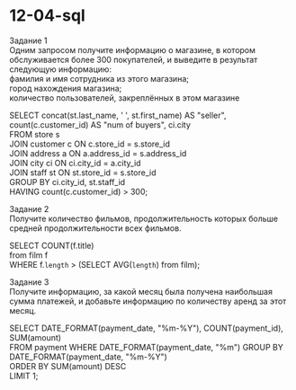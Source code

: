 # 12-04-sql  

Задание 1  
Одним запросом получите информацию о магазине, в котором обслуживается более 300 покупателей, и выведите в результат следующую информацию:   
фамилия и имя сотрудника из этого магазина;  
город нахождения магазина;  
количество пользователей, закреплённых в этом магазине  

SELECT concat(st.last_name, ' ', st.first_name) AS "seller", count(c.customer_id) AS "num of buyers", ci.city  
FROM store s   
JOIN customer c ON c.store_id = s.store_id    
JOIN address a ON a.address_id = s.address_id   
JOIN city ci ON ci.city_id = a.city_id   
JOIN staff st ON st.store_id = s.store_id   
GROUP BY ci.city_id, st.staff_id   
HAVING count(c.customer_id) > 300;  

Задание 2  
Получите количество фильмов, продолжительность которых больше средней продолжительности всех фильмов.  

SELECT COUNT(f.title)  
from film f   
WHERE f.`length` > (SELECT AVG(`length`) from film);  

Задание 3  
Получите информацию, за какой месяц была получена наибольшая сумма платежей, и добавьте информацию по количеству аренд за этот месяц.  

SELECT DATE_FORMAT(payment_date, "%m-%Y"), COUNT(payment_id), SUM(amount)  
FROM payment WHERE DATE_FORMAT(payment_date, "%m") 
GROUP BY DATE_FORMAT(payment_date, "%m-%Y")   
ORDER BY SUM(amount) DESC   
LIMIT 1;   
